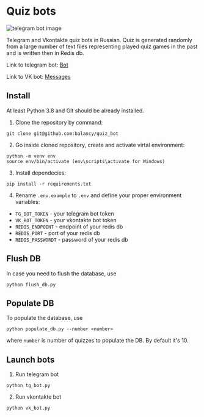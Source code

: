 # Quiz bots

![telegram bot image](https://i.ibb.co/hB1CwSS/image.png)

Telegram and Vkontakte quiz bots in Russian. Quiz is generated randomly from a
large number of text files representing played quiz games in the past and is
written then in Redis db.

Link to telegram bot: [Bot](https://t.me/balancy_quiz_bot)

Link to VK bot: [Messages](https://vk.com/im?sel=-208745906)

## Install

At least Python 3.8 and Git should be already installed.

1. Clone the repository by command:
```console
git clone git@github.com:balancy/quiz_bot
```

2. Go inside cloned repository, create and activate virtal environment:
```console
python -m venv env
source env/bin/activate (env\scripts\activate for Windows)
```

3. Install dependecies:
```console
pip install -r requirements.txt
```

4. Rename `.env.example` to `.env` and define your proper environment variables:

- `TG_BOT_TOKEN` - your telegram bot token
- `VK_BOT_TOKEN` - your vkontakte bot token
- `REDIS_ENDPOINT` - endpoint of your redis db
- `REDIS_PORT` - port of your redis db
- `REDIS_PASSWORDT` - password of your redis db

## Flush DB

In case you need to flush the database, use

```code
python flush_db.py
```

## Populate DB

To populate the database, use

```code
python populate_db.py --number <number>
```
where `number` is number of quizzes to populate the DB. By default it's 10.

## Launch bots

1. Run telegram bot
```console
python tg_bot.py
```

2. Run vkontakte bot
```console
python vk_bot.py
```
